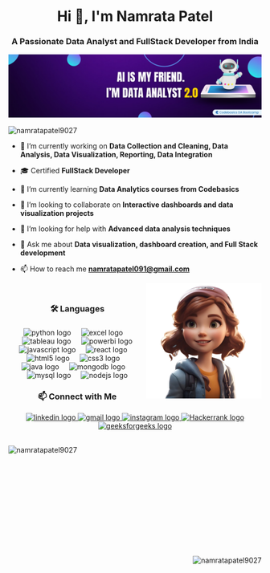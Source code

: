  
<h1 align="center">Hi 👋, I'm Namrata Patel</h1>
<h3 align="center">A Passionate Data Analyst and FullStack Developer from India</h3>
<img src="https://github.com/Namratapatel9027/Namratapatel9027/blob/main/data_analyst_2.0.png"  />

<p align="left"> <img src="https://komarev.com/ghpvc/?username=namratapatel9027&label=Profile%20views&color=0e75b6&style=flat" alt="namratapatel9027" /> </p>

- 🔭 I’m currently working on **Data Collection and Cleaning, Data Analysis, Data Visualization, Reporting, Data Integration**

- 🎓 Certified **FullStack Developer**

- 🌱 I’m currently learning **Data Analytics courses from Codebasics**

- 👯 I’m looking to collaborate on **Interactive dashboards and data visualization projects**

- 🤝 I’m looking for help with **Advanced data analysis techniques**

- 💬 Ask me about **Data visualization, dashboard creation, and Full Stack development**

- 📫 How to reach me **namratapatel091@gmail.com**


  <img height="230" align="right" src="https://github.com/Namratapatel9027/E-Guru-Website/blob/main/portrait-girl-with-backpack-3d-rendering-removebg-preview.png"  />

<br>

<h3 align="center">🛠 Languages </h3>


###
<div align="center">
  <img src="https://cdn.jsdelivr.net/gh/devicons/devicon/icons/python/python-original.svg" height="30" alt="python logo"  />
  <img width="12" />
  <img src="https://img.icons8.com/?size=100&id=117561&format=png&color=000000" height="30" alt="excel logo"  />
  <img width="12" />
  <img src="https://img.icons8.com/?size=100&id=9Kvi1p1F0tUo&format=png&color=000000" height="30" alt="tableau logo"  />
  <img width="12" />
  <img src="https://img.icons8.com/?size=100&id=Ny0t2MYrJ70p&format=png&color=000000" height="30" alt="powerbi logo"  />
  <img src="https://cdn.jsdelivr.net/gh/devicons/devicon/icons/javascript/javascript-original.svg" height="30" alt="javascript logo"  />
  <img width="12" />
  <img src="https://cdn.jsdelivr.net/gh/devicons/devicon/icons/react/react-original.svg" height="30" alt="react logo"  />
  <img width="12" />
  <img src="https://cdn.jsdelivr.net/gh/devicons/devicon/icons/html5/html5-original.svg" height="30" alt="html5 logo"  />
  <img width="12" />
  <img src="https://cdn.jsdelivr.net/gh/devicons/devicon/icons/css3/css3-original.svg" height="30" alt="css3 logo"  />
  <img width="12" />
  <img src="https://cdn.jsdelivr.net/gh/devicons/devicon/icons/java/java-original.svg" height="30" alt="java logo"  />
  <img width="12" />
  <img src="https://cdn.jsdelivr.net/gh/devicons/devicon/icons/mongodb/mongodb-original.svg" height="30" alt="mongodb logo"  />
  <img width="12" />
  <img src="https://cdn.jsdelivr.net/gh/devicons/devicon/icons/mysql/mysql-original.svg" height="30" alt="mysql logo"  />
  <img width="12" />
  <img src="https://cdn.jsdelivr.net/gh/devicons/devicon/icons/nodejs/nodejs-original.svg" height="30" alt="nodejs logo"  />
</div>

###
<h3 align="center">📫 Connect with Me</h3>
<div align="center">
  <a href="https://www.linkedin.com/in/namratapatel9027/" target="_blank">
    <img src="https://raw.githubusercontent.com/maurodesouza/profile-readme-generator/master/src/assets/icons/social/linkedin/default.svg" width="47" height="35" alt="linkedin logo" />
  </a>
   <a href="mailto:namratapatel091@gmail.com" target="_blank">
    <img src="https://raw.githubusercontent.com/maurodesouza/profile-readme-generator/master/src/assets/icons/social/gmail/default.svg" width="47" height="35" alt="gmail logo" />
  </a>
    <a href="https://www.instagram.com/kpcodeventure" target="_blank">
    <img src="https://raw.githubusercontent.com/maurodesouza/profile-readme-generator/master/src/assets/icons/social/instagram/default.svg" width="47" height="35" alt="instagram logo" />
  </a>
  <a href="https://www.hackerrank.com/profile/namratapatel091" target="_blank">
    <img src="https://cdn.iconscout.com/icon/free/png-512/free-hackerrank-3521478-2944922.png?f=webp&w=256" width="40" height="35" alt="Hackerrank logo" />
  </a>
  <a href="https://www.geeksforgeeks.org/user/namratapatel091/" target="_blank">
    <img src="https://upload.wikimedia.org/wikipedia/commons/thumb/4/43/GeeksforGeeks.svg/1920px-GeeksforGeeks.svg.png" width="47" height="35" alt="geeksforgeeks logo" />
  </a>

  
</div>

<br>

<div
<p><img height="220" width="500"  align="left" src="https://github-readme-stats.vercel.app/api/top-langs?username=namratapatel9027&show_icons=true&locale=en&layout=compact" alt="namratapatel9027" /></p>
<br>
<p>&nbsp;<img height="210" align="right" src="https://github-readme-stats.vercel.app/api?username=namratapatel9027&show_icons=true&locale=en" alt="namratapatel9027" /></p>
</div>

###




